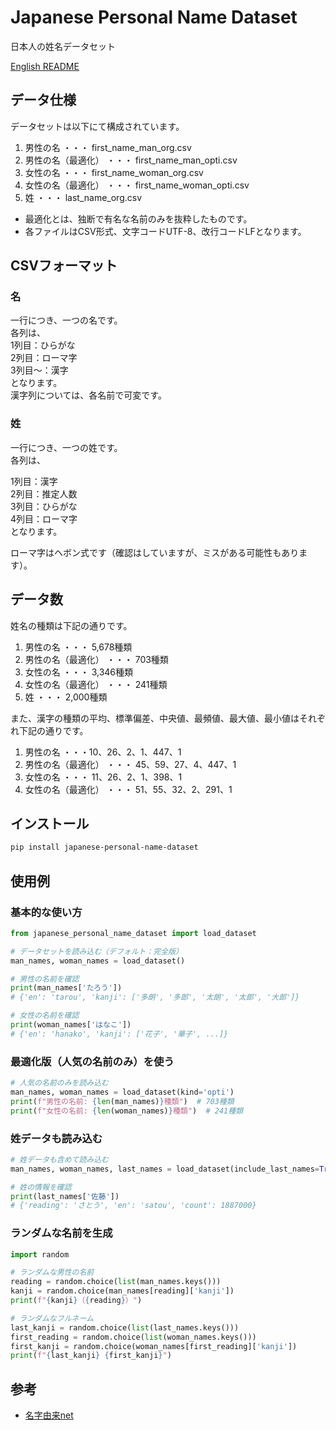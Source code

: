 # Japanese Personal Name Dataset

日本人の姓名データセット

[English README](README_EN.md)


## データ仕様
データセットは以下にて構成されています。

1. 男性の名 ・・・ first_name_man_org.csv
2. 男性の名（最適化） ・・・ first_name_man_opti.csv
3. 女性の名 ・・・ first_name_woman_org.csv
4. 女性の名（最適化） ・・・ first_name_woman_opti.csv
5. 姓 ・・・ last_name_org.csv

* 最適化とは、独断で有名な名前のみを抜粋したものです。 <br>
*  各ファイルはCSV形式、文字コードUTF-8、改行コードLFとなります。

## CSVフォーマット

### 名

一行につき、一つの名です。 <br>
各列は、 <br>
1列目：ひらがな <br> 
2列目：ローマ字 <br>
3列目～：漢字 <br>
となります。 <br>
漢字列については、各名前で可変です。

### 姓

一行につき、一つの姓です。 <br>
各列は、 <br>

1列目：漢字 <br>
2列目：推定人数 <br>
3列目：ひらがな <br>
4列目：ローマ字 <br>
となります。


ローマ字はヘボン式です（確認はしていますが、ミスがある可能性もあります）。

## データ数

姓名の種類は下記の通りです。 <br>

1. 男性の名 ・・・ 5,678種類
2. 男性の名（最適化） ・・・ 703種類
3. 女性の名 ・・・ 3,346種類
4. 女性の名（最適化） ・・・ 241種類
5. 姓 ・・・ 2,000種類

また、漢字の種類の平均、標準偏差、中央値、最頻値、最大値、最小値はそれぞれ下記の通りです。

1. 男性の名 ・・・10、26、2、1、447、1
2. 男性の名（最適化） ・・・ 45、59、27、4、447、1
3. 女性の名 ・・・ 11、26、2、1、398、1
4. 女性の名（最適化） ・・・ 51、55、32、2、291、1



## インストール

```bash
pip install japanese-personal-name-dataset
```

## 使用例

### 基本的な使い方

```python
from japanese_personal_name_dataset import load_dataset

# データセットを読み込む（デフォルト：完全版）
man_names, woman_names = load_dataset()

# 男性の名前を確認
print(man_names['たろう'])
# {'en': 'tarou', 'kanji': ['多朗', '多郎', '太朗', '太郎', '大郎']}

# 女性の名前を確認
print(woman_names['はなこ'])
# {'en': 'hanako', 'kanji': ['花子', '華子', ...]}
```

### 最適化版（人気の名前のみ）を使う

```python
# 人気の名前のみを読み込む
man_names, woman_names = load_dataset(kind='opti')
print(f"男性の名前: {len(man_names)}種類")  # 703種類
print(f"女性の名前: {len(woman_names)}種類")  # 241種類
```

### 姓データも読み込む

```python
# 姓データも含めて読み込む
man_names, woman_names, last_names = load_dataset(include_last_names=True)

# 姓の情報を確認
print(last_names['佐藤'])
# {'reading': 'さとう', 'en': 'satou', 'count': 1887000}
```

### ランダムな名前を生成

```python
import random

# ランダムな男性の名前
reading = random.choice(list(man_names.keys()))
kanji = random.choice(man_names[reading]['kanji'])
print(f"{kanji}（{reading}）")

# ランダムなフルネーム
last_kanji = random.choice(list(last_names.keys()))
first_reading = random.choice(list(woman_names.keys()))
first_kanji = random.choice(woman_names[first_reading]['kanji'])
print(f"{last_kanji} {first_kanji}")
```

## 参考
- [名字由来net](https://myoji-yurai.net/prefectureRanking.htm)
